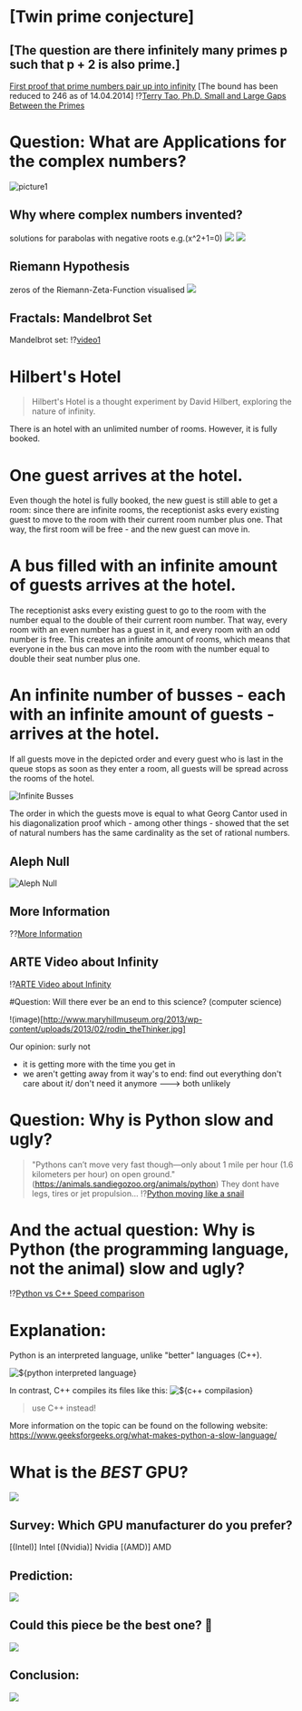 # [Twin prime conjecture]

## [The question are there infinitely many primes p such that p + 2 is also prime.]
[First proof that prime numbers pair up into infinity](https://www.nature.com/articles/nature.2013.12989) [The bound has been reduced to 246 as of 14.04.2014]
!?[Terry Tao, Ph.D. Small and Large Gaps Between the Primes](https://www.youtube.com/watch?v=pp06oGD4m00)

# Question: What are Applications for the complex numbers?
![picture1](https://fxmedia.s3.amazonaws.com/articles/fractals_indikator-min.jpeg)

## Why where complex numbers invented?
solutions for parabolas with negative roots e.g.(x^2+1=0)
![](https://www.youmath.it/images/stories/AAArisposte/20-21/y=x%5E2+1.png) 
![](https://i.stack.imgur.com/soSJ8.png)

## Riemann Hypothesis
zeros of the Riemann-Zeta-Function visualised
![](https://scx2.b-cdn.net/gfx/news/2017/58e7ac0b7b501.jpg)
## Fractals: Mandelbrot Set
Mandelbrot set:
!?[video1](https://www.youtube.com/watch?v=9M7dTmvJxwA)

# Hilbert's Hotel

> Hilbert's Hotel is a thought experiment by David Hilbert, exploring the nature of infinity.  

There is an hotel with an unlimited number of rooms. However, it is fully booked.

One guest arrives at the hotel.
===
Even though the hotel is fully booked, the new guest is still able to get a room: since there are infinite rooms, the receptionist asks every existing guest to move to the room with their current room number plus one. That way, the first room will be free - and the new guest can move in.

A bus filled with an infinite amount of guests arrives at the hotel.
===
The receptionist asks every existing guest to go to the room with the number equal to the double of their current room number. That way, every room with an even number has a guest in it, and every room with an odd number is free. This creates an infinite amount of rooms, which means that everyone in the bus can move into the room with the number equal to double their seat number plus one.

An infinite number of busses - each with an infinite amount of guests - arrives at the hotel.
===
If all guests move in the depicted order and every guest who is last in the queue stops as soon as they enter a room, all guests will be spread across the rooms of the hotel. 


![Infinite Busses](https://funfacts.mathi.uni-heidelberg.de/images/e/e1/Unendlich_viele_Busse.png)

The order in which the guests move is equal to what Georg Cantor used in his diagonalization proof which - among other things - showed that the set of natural numbers has the same cardinality as the set of rational numbers.


Aleph Null
---
![Aleph Null](https://upload.wikimedia.org/wikipedia/commons/thumb/e/e0/Aleph0.svg/1024px-Aleph0.svg.png)

## More Information
??[More Information](https://funfacts.mathi.uni-heidelberg.de/index.php/Hilberts_Hotel)

## ARTE Video about Infinity
!?[ARTE Video about Infinity](https://www.youtube.com/watch?v=C8pCekidqcQ)

#Question: Will there ever be an end to this science? (computer science)

!(image)[http://www.maryhillmuseum.org/2013/wp-content/uploads/2013/02/rodin_theThinker.jpg]


Our opinion: surly not
- it is getting more with the time you get in 
- we aren't getting away from it 
way's to end: find out everything
              don't care about it/ don't need it anymore
---> both unlikely

# Question: Why is Python slow and ugly?
> "Pythons can’t move very fast though—only about 1 mile per hour (1.6 kilometers per hour) on open ground." (https://animals.sandiegozoo.org/animals/python)
They dont have legs, tires or jet propulsion...
!?[Python moving like a snail](https://youtu.be/ELZTusWPetI?t=36)

# And the actual question: Why is Python (the programming language, not the animal) slow and ugly?

!?[Python vs C++ Speed comparison](https://www.youtube.com/watch?v=VioxsWYzoJk)

# Explanation:
Python is an interpreted language, unlike "better" languages (C++).

![${python interpreted language}](https://media.geeksforgeeks.org/wp-content/uploads/20210416224735/ss.png)

In contrast, C++ compiles its files like this:
![${c++ compilasion}](https://media.geeksforgeeks.org/wp-content/uploads/20210416225323/ssssss-660x178.png)

> use C++ instead!

More information on the topic can be found on the following website:
https://www.geeksforgeeks.org/what-makes-python-a-slow-language/



# What is the ___BEST___ GPU?

![](https://encrypted-tbn0.gstatic.com/images?q=tbn:ANd9GcQ4IxhYKdxEwVI8uvydFvxlVigTqao72dwClw&usqp=CAU)


## Survey: Which GPU manufacturer do you prefer?

[(Intel)] Intel
[(Nvidia)] Nvidia
[(AMD)] AMD


## Prediction:

![](https://1382778335.rsc.cdn77.org/wp-content/uploads/2019/12/Robotics-Ramp-Up-NVIDIA-Sets-Milestone-in-Delivering-Unified-Platform-for-Building-Autonomous-Machines.jpg)


## Could this piece be the best one? 🤔

![](https://i.ytimg.com/vi/7vOugWeemAs/maxresdefault.jpg)

## Conclusion:


![](https://st3.depositphotos.com/2228340/17567/i/600/depositphotos_175674846-stock-photo-management-strategy.jpg)
